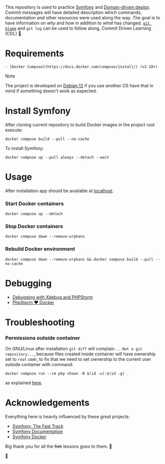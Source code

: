 This repository is used to practice [Symfony](https://en.wikipedia.org/wiki/Symfony) and [Domain-driven design](https://en.wikipedia.org/wiki/Domain-driven_design). Commit messages will have detailed description which commands, documentation and other resources were used along the way. The goal is to have information on *why* and *how* in addition to *what* has changed. [`git blame`](https://www.atlassian.com/git/tutorials/inspecting-a-repository/git-blame) and `git log` can be used to follow along, Commit Driven Learning (CDL) 🤯.

# Requirements

    - [Docker Compose](https://docs.docker.com/compose/install/) (v2.10+)

> [!NOTE]
> The project is developed on [Debian 12](https://www.debian.org/) if you use another OS have that in mind if something doesn't work as expected.

# Install Symfony

After cloning current repository to build Docker images in the project root execute:

    docker compose build --pull --no-cache

To install Symfony:

    docker compose up --pull always --detach --wait

# Usage

After installation app should be available at [localhost](http://localhost/).

### Start Docker containers

    docker compose up --detach

### Stop Docker containers

    docker compose down --remove-orphans

### Rebuild Docker environment

    docker compose down --remove-orphans && docker compose build --pull --no-cache

# Debugging

- [Debugging with Xdebug and PHPStorm](https://github.com/dunglas/symfony-docker/blob/6b37be14c98583e202cbbdec380c6e9e3103d2ab/docs/xdebug.md#debugging-with-xdebug-and-phpstorm)
- [PhpStorm ❤ Docker](https://medium.com/the-sensiolabs-tech-blog/phpstorm-docker-ccc4ce9a0b8e)

# Troubleshooting

### Permissions outside container

On GNU/Linux after installation `git diff` will complain `...Not a git repository...`, because files created inside container will have ownership set to `root` user, to fix that we need to set ownership to the current user outside container with command:

    docker compose run --rm php chown -R $(id -u):$(id -g) .

as explained [here](https://github.com/dunglas/symfony-docker/blob/6b37be14c98583e202cbbdec380c6e9e3103d2ab/docs/troubleshooting.md#editing-permissions-on-linux).

# Acknowledgements

Everything here is heavily influenced by these great projects:

- [Symfony: The Fast Track](https://symfony.com/book)
- [Symfony Documentation](https://symfony.com/doc/current/index.html)
- [Symfony Docker](https://github.com/dunglas/symfony-docker)

Big thank you for all the ~~fish~~ lessons goes to them. 🙏

🐬
